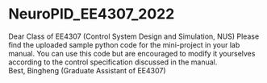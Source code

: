 # NeuroPID_EE4307_2022
Dear Class of EE4307 (Control System Design and Simulation, NUS) 
Please find the uploaded sample python code for the mini-project in your lab manual. 
You can use this code but are encouraged to modify it yourselves according to the control specification discussed in the manual.  
Best, 
Bingheng (Graduate Assistant of EE4307)
